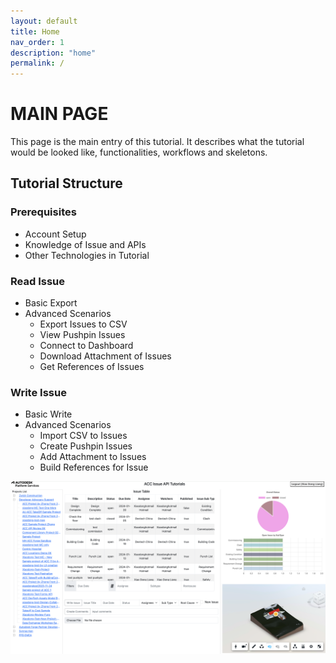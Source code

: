```yaml
---
layout: default
title: Home
nav_order: 1
description: "home"
permalink: /
---
```


# MAIN PAGE 

This page is the main entry of this tutorial. It describes what the tutorial would be looked like, functionalities, workflows and skeletons. 

## Tutorial Structure

### Prerequisites
-  Account Setup
-  Knowledge of Issue and APIs
-  Other Technologies in Tutorial

### Read Issue
-  Basic Export
-  Advanced Scenarios
    - Export Issues to CSV
    - View Pushpin Issues
    - Connect to Dashboard
    - Download Attachment of Issues
    - Get References of Issues

### Write Issue
-  Basic Write
-  Advanced Scenarios
    - Import CSV to Issues
    - Create Pushpin Issues
    - Add Attachment to Issues
    - Build References for Issue

![all](./help/all.png)




